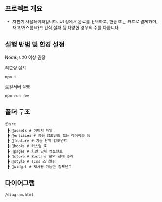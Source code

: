## 프로젝트 개요

- 자판기 시뮬레이터입니다. UI 상에서 음료를 선택하고, 현금 또는 카드로 결제하며, 재고/거스름/카드 인식 실패 등 다양한 경우의 수를 다룹니다.

## 실행 방법 및 환경 설정

Node.js 20 이상 권장

의존성 설치

```
npm i
```

로컬서버 실행

```
npm run dev
```

## 폴더 구조

```
📦src
 ┣ 📂assets # 이미지 파일
 ┣ 📂entities # 공용 컴포넌트 또는 레이아웃 등
 ┣ 📂feature # 기능 단위 컴포넌트
 ┣ 📂hooks # 커스텀 훅
 ┣ 📂pages # 화면 단위 컴포넌트
 ┣ 📂store # Zustand 전역 상태 관리
 ┣ 📂style # scss 스타일링
 ┣ 📂widget # 재사용 가능한 컴포넌트
```

## 다이어그램

```
/diagram.html
```
